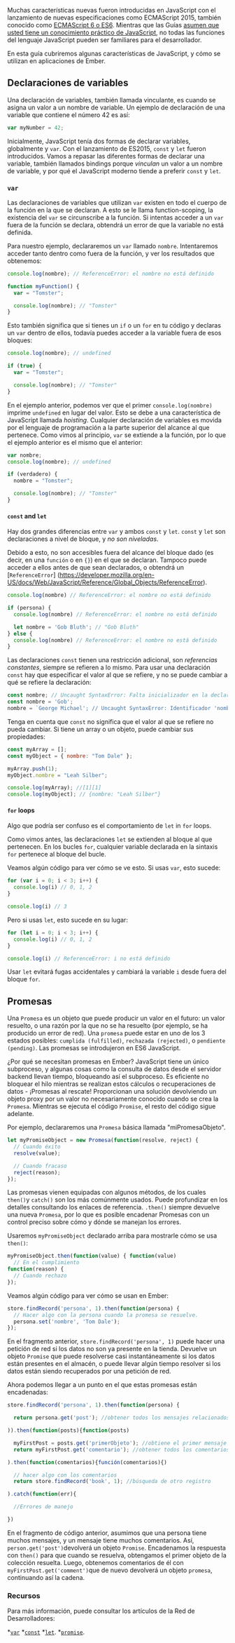 Muchas características nuevas fueron introducidas en JavaScript con el lanzamiento de nuevas especificaciones como ECMAScript 2015, también conocido como [ECMAScript 6 o ES6](https://developer.mozilla.org/en/docs/Web/JavaScript/New_in_JavaScript/ECMAScript_6_support_in_Mozilla). Mientras que las Guías [asumen que usted tiene un conocimiento práctico de JavaScript](https://guides.emberjs.com/release/#toc_assumptions), no todas las funciones del lenguaje JavaScript pueden ser familiares para el desarrollador.

En esta guía cubriremos algunas características de JavaScript, y cómo se utilizan en aplicaciones de Ember.

## Declaraciones de variables

Una declaración de variables, también llamada vinculante, es cuando se asigna un valor a un nombre de variable. Un ejemplo de declaración de una variable que contiene el número 42 es así:

```javascript
var myNumber = 42;
```

Inicialmente, JavaScript tenía dos formas de declarar variables, globalmente y `var`. Con el lanzamiento de ES2015, `const` y `let` fueron introducidos. Vamos a repasar las diferentes formas de declarar una variable, también llamados bindings porque *vinculan* un valor a un nombre de variable, y por qué el JavaScript moderno tiende a preferir `const` y `let`.

### `var`

Las declaraciones de variables que utilizan `var` existen en todo el cuerpo de la función en la que se declaran. A esto se le llama function-scoping, la existencia del `var` se circunscribe a la función. Si intentas acceder a un `var` fuera de la función se declara, obtendrá un error de que la variable no está definida.

Para nuestro ejemplo, declararemos un `var` llamado `nombre`. Intentaremos acceder tanto dentro como fuera de la función, y ver los resultados que obtenemos:

```javascript
console.log(nombre); // ReferenceError: el nombre no está definido

function myFunction() {
  var = "Tomster";

  console.log(nombre); // "Tomster"
}
```

Esto también significa que si tienes un `if` o un `for` en tu código y declaras un `var` dentro de ellos, todavía puedes acceder a la variable fuera de esos bloques:

```javascript
console.log(nombre); // undefined

if (true) {
  var = "Tomster";

  console.log(nombre); // "Tomster"
}
```

En el ejemplo anterior, podemos ver que el primer `console.log(nombre)` imprime `undefined` en lugar del valor. Esto se debe a una característica de JavaScript llamada *hoisting*. Cualquier declaración de variables es movida por el lenguaje de programación a la parte superior del alcance al que pertenece. Como vimos al principio, `var` se extiende a la función, por lo que el ejemplo anterior es el mismo que el anterior:

```javascript
var nombre;
console.log(nombre); // undefined

if (verdadero) {
  nombre = "Tomster";

  console.log(nombre); // "Tomster"
}
```

#### `const` and `let`

Hay dos grandes diferencias entre `var` y ambos `const` y `let`. `const` y `let` son declaraciones a nivel de bloque, y *no son niveladas*.

Debido a esto, no son accesibles fuera del alcance del bloque dado (es decir, en una `función` o en `{}`) en el que se declaran. Tampoco puede acceder a ellos antes de que sean declarados, o obtendrá un [`ReferenceError`] (https://developer.mozilla.org/en-US/docs/Web/JavaScript/Reference/Global_Objects/ReferenceError).

```javascript
console.log(nombre) // ReferenceError: el nombre no está definido

if (persona) {
  console.log(nombre) // ReferenceError: el nombre no está definido

  let nombre = 'Gob Bluth'; // "Gob Bluth"
} else {
  console.log(nombre) // ReferenceError: el nombre no está definido
}
```

Las declaraciones `const` tienen una restricción adicional, son *referencias constantes*, siempre se refieren a lo mismo. Para usar una declaración `const` hay que especificar el valor al que se refiere, y no se puede cambiar a qué se refiere la declaración:

```javascript
const nombre; // Uncaught SyntaxError: Falta inicializador en la declaración const
const nombre = 'Gob';
nombre = `George Michael'; // Uncaught SyntaxError: Identificador 'nombre' ya ha sido declarado
```

Tenga en cuenta que `const` no significa que el valor al que se refiere no pueda cambiar. Si tiene un array o un objeto, puede cambiar sus propiedades:

```javascript
const myArray = [];
const myObject = { nombre: "Tom Dale" };

myArray.push(1);
myObject.nombre = "Leah Silber";

console.log(myArray); //[1][1]
console.log(myObject); // {nombre: "Leah Silber"}
```

#### `for` loops

Algo que podría ser confuso es el comportamiento de `let` in `for` loops.

Como vimos antes, las declaraciones `let` se extienden al bloque al que pertenecen. En los bucles `for`, cualquier variable declarada en la sintaxis `for` pertenece al bloque del bucle.

Veamos algún código para ver cómo se ve esto. Si usas `var`, esto sucede:

```javascript
for (var i = 0; i < 3; i++) {
  console.log(i) // 0, 1, 2
}

console.log(i) // 3
```

Pero si usas `let`, esto sucede en su lugar:

```javascript
for (let i = 0; i < 3; i++) {
  console.log(i) // 0, 1, 2
}

console.log(i) // ReferenceError: i no está definido
```

Usar `let` evitará fugas accidentales y cambiará la variable `i` desde fuera del bloque `for`.


## Promesas

Una `Promesa` es un objeto que puede producir un valor en el futuro: un valor resuelto, o una razón por la que no se ha resuelto (por ejemplo, se ha producido un error de red). Una `promesa` puede estar en uno de los 3 estados posibles: `cumplida (fulfilled)`, `rechazada (rejected)`, o `pendiente (pending)`. Las promesas se introdujeron en ES6 JavaScript.

¿Por qué se necesitan promesas en Ember? JavaScript tiene un único subproceso, y algunas cosas como la consulta de datos desde el servidor backend llevan tiempo, bloqueando así el subproceso. Es eficiente no bloquear el hilo mientras se realizan estos cálculos o recuperaciones de datos - ¡Promesas al rescate! Proporcionan una solución devolviendo un objeto proxy por un valor no necesariamente conocido cuando se crea la `Promesa`. Mientras se ejecuta el código `Promise`, el resto del código sigue adelante.

Por ejemplo, declararemos una `Promesa` básica llamada "miPromesaObjeto".

```javascript
let myPromiseObject = new Promesa(function(resolve, reject) {
  // Cuando éxito
  resolve(value);

  // Cuando fracaso
  reject(reason);
});
```

Las promesas vienen equipadas con algunos métodos, de los cuales `then()`y `catch()` son los más comúnmente usados. Puede profundizar en los detalles consultando los enlaces de referencia. `.then()` siempre devuelve una nueva `Promesa`, por lo que es posible encadenar Promesas con un control preciso sobre cómo y dónde se manejan los errores.

Usaremos `myPromiseObject` declarado arriba para mostrarle cómo se usa `then()`:

```javascript
myPromiseObject.then(function(value) { function(value)
  // En el cumplimiento
function(reason) {
  // Cuando rechazo
});
```

Veamos algún código para ver cómo se usan en Ember:

```javascript
store.findRecord('persona', 1).then(function(persona) {
  // Hacer algo con la persona cuando la promesa se resuelve.
  persona.set('nombre', 'Tom Dale');
});
```

En el fragmento anterior, `store.findRecord('persona', 1)` puede hacer una petición de red si los datos no son ya presente en la tienda. Devuelve un objeto `Promise` que puede resolverse casi instantáneamente si los datos están presentes en el almacén, o puede llevar algún tiempo resolver si los datos están siendo recuperados por una petición de red.

Ahora podemos llegar a un punto en el que estas promesas están encadenadas:

```javascript
store.findRecord('persona', 1).then(function(persona) {

  return persona.get('post'); //obtener todos los mensajes relacionados con la persona.

)).then(function(posts){function(posts)

  myFirstPost = posts.get('primerObjeto'); //obtiene el primer mensaje de la colección.
  return myFirstPost.get('comentario'); //obtener todos los comentarios vinculados a myFirstPost.

).then(function(comentarios){función(comentarios){)

  // hacer algo con los comentarios
  return store.findRecord('book', 1); //búsqueda de otro registro

).catch(function(err){

  //Errores de manejo

})
```

En el fragmento de código anterior, asumimos que una persona tiene muchos mensajes, y un mensaje tiene muchos comentarios. Así, `person.get('post')`devolverá un objeto `Promise`. Encadenamos la respuesta con `then()` para que cuando se resuelva, obtengamos el primer objeto de la colección resuelta. Luego, obtenemos comentarios de él con `myFirstPost.get('comment')`que de nuevo devolverá un objeto `promesa`, continuando así la cadena.

### Recursos

Para más información, puede consultar los artículos de la Red de Desarrolladores:

*[`var`](https://developer.mozilla.org/en-US/docs/Web/JavaScript/Reference/Statements/var)
*[`const`](https://developer.mozilla.org/en-US/docs/Web/JavaScript/Reference/Statements/const)
*[`let`](https://developer.mozilla.org/en-US/docs/Web/JavaScript/Reference/Statements/let).
*[`promise`](https://developer.mozilla.org/en-US/docs/Web/JavaScript/Reference/Global_Objects/Promise).
